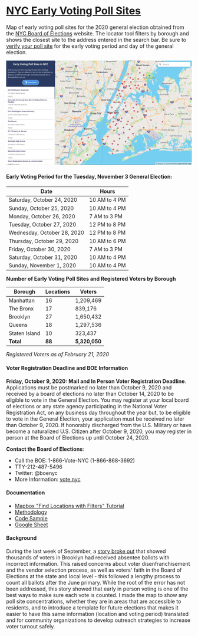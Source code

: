 # [NYC Early Voting Poll Sites](https://jessica-mendieta.github.io/nyc-early-voting-poll-sites)

Map of early voting poll sites for the 2020 general election obtained from the [NYC Board of Elections](https://vote.nyc/page/early-voting-information) website. The locator tool filters by borough and shows the closest site to the address entered in the search bar. Be sure to [verify your poll site](https://findmypollsite.vote.nyc/) for the early voting period and day of the general election.

<p align="center">
  <img src="earlyvoting-pollsites.JPG">
</p>


#### Early Voting Period for the Tuesday, November 3 General Election:

Date | Hours
-------- | --------
Saturday, October 24, 2020 | 10 AM to 4 PM
Sunday, October 25, 2020 | 10 AM to 4 PM
Monday, October 26, 2020 | 7 AM to 3 PM
Tuesday, October 27, 2020 |  12 PM to 8 PM
Wednesday, October 28, 2020 | 12 PM to 8 PM
Thursday, October 29, 2020 | 10 AM to 6 PM
Friday, October 30, 2020 | 7 AM to 3 PM
Saturday, October 31, 2020 | 10 AM to 4 PM
Sunday, November 1, 2020 | 10 AM to 4 PM


**Number of Early Voting Poll Sites and Registered Voters by Borough**

Borough	| Locations	| Voters
--------| ----------| -------
Manhattan | 16 | 1,209,469
The Bronx | 17 | 839,176
Brooklyn | 27 | 1,650,432
Queens | 18 | 1,297,536
Staten Island | 10 | 323,437
**Total** | **88** | **5,320,050** 

*Registered Voters as of February 21, 2020*


#### Voter Registration Deadline and BOE Information

**Friday, October 9, 2020: Mail and In Person Voter Registration Deadline**. Applications must be postmarked no later than October 9, 2020 and received by a board of elections no later than October 14, 2020 to be eligible to vote in the General Election. You may register at your local board of elections or any state agency participating in the National Voter Registration Act, on any business day throughout the year but, to be eligible to vote in the General Election, your application must be received no later than October 9, 2020. If honorably discharged from the U.S. Military or have become a naturalized U.S. Citizen after October 9, 2020, you may register in person at the Board of Elections up until October 24, 2020.

**Contact the Board of Elections**: 
* Call the BOE: 1-866-Vote-NYC (1-866-868-3692)
* TTY-212-487-5496
* Twitter: @boenyc
* More Information: [vote.nyc](https://www.vote.nyc/)


#### Documentation 
* [Mapbox "Find Locations with Filters" Tutorial](https://labs.mapbox.com/education/impact-tools/finder-with-filters/)
* [Methodology](methodology)
* [Code Sample](config-capture.JPG)
* [Google Sheet](https://docs.google.com/spreadsheets/d/1ckRR_D1mOhPqYkL_mkFVijyU6jseHJBy922THPt4RFM/edit?usp=sharing)


#### Background
During the last week of September, a [story broke out](https://gothamist.com/news/brooklyn-voters-receive-absentee-ballot-envelopes-wrong-voter-names-and-addresses?fbclid=IwAR21jhwVsfbvlce2QMpIHcMk3P84ZSwJANl7Q32qgMQ0wef0XwhBQiY4dSo) that showed thousands of voters in Brooklyn had received absentee ballots with incorrect information. This raised concerns about voter disenfranchisement and the vendor selection process, as well as voters' faith in the Board of Elections at the state and local level - this followed a lengthy process to count all ballots after the June primary. While the root of the error has not been addressed, this story showed that early in person voting is one of the best ways to make sure each vote is counted. I made the map to show any poll site concentrations, whether they are in areas that are accessible to residents, and to introduce a template for future elections that makes it easier to have this same information (location and voting period) translated and for community organizations to develop outreach strategies to increase voter turnout safely.
